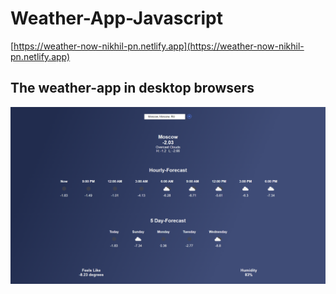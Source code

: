# Weather-App-Javascript

[https://weather-now-nikhil-pn.netlify.app](https://weather-now-nikhil-pn.netlify.app)
## The weather-app in desktop browsers
![screenshot of the weather app](Screenshot.png)
